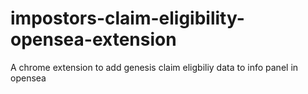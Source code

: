 # impostors-claim-eligibility-opensea-extension
A chrome extension to add genesis claim eligbiliy data to info panel in opensea
